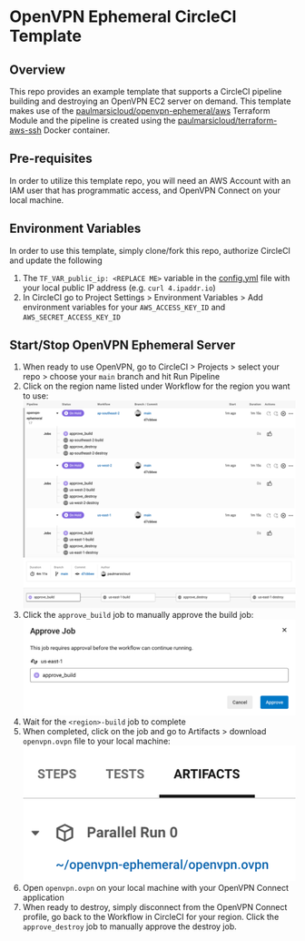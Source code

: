 # OpenVPN Ephemeral CircleCI Template

## Overview
This repo provides an example template that supports a CircleCI pipeline building and destroying an OpenVPN EC2 server on demand. This template makes use of the [paulmarsicloud/openvpn-ephemeral/aws](https://registry.terraform.io/modules/paulmarsicloud/openvpn-ephemeral/aws/latest) Terraform Module and the pipeline is created using the [paulmarsicloud/terraform-aws-ssh](https://hub.docker.com/r/paulmarsicloud/terraform-aws-ssh) Docker container.

## Pre-requisites
In order to utilize this template repo, you will need an AWS Account with an IAM user that has programmatic access, and OpenVPN Connect on your local machine.

## Environment Variables
In order to use this template, simply clone/fork this repo, authorize CircleCI and update the following
1. The `TF_VAR_public_ip: <REPLACE ME>` variable in the [config.yml](/.circleci/config.yml) file with your local public IP address (e.g. `curl 4.ipaddr.io`)
2. In CircleCI go to Project Settings > Environment Variables > Add environment variables for your `AWS_ACCESS_KEY_ID` and `AWS_SECRET_ACCESS_KEY_ID`


## Start/Stop OpenVPN Ephemeral Server
1. When ready to use OpenVPN, go to CircleCI > Projects > select your repo > choose your `main` branch and hit Run Pipeline
2. Click on the region name listed under Workflow for the region you want to use:
![all regions](./readme-images/all_regions.png)
![us-east-1](./readme-images/us-east-1.png)
3. Click the `approve_build` job to manually approve the build job:
![approval](./readme-images/approval.png)
4. Wait for the `<region>-build` job to complete
5. When completed, click on the job and go to Artifacts > download `openvpn.ovpn` file to your local machine: 
![artifact](./readme-images/artifact.png)
6. Open `openvpn.ovpn` on your local machine with your OpenVPN Connect application
7. When ready to destroy, simply disconnect from the OpenVPN Connect profile, go back to the Workflow in CircleCI for your region. Click the `approve_destroy` job to manually approve the destroy job.
